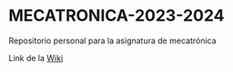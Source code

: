 # MECATRONICA-2023-2024
Repositorio personal para la asignatura de mecatrónica

Link de la [Wiki](https://github.com/aaalvarito/MECATRONICA-2023-2024/wiki)

